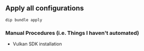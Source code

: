 ## Apply all configurations

```sh
dip bundle apply
```

### Manual Procedures (i.e. Things I haven't automated)

- Vulkan SDK installation
